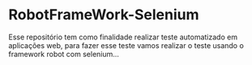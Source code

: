 # RobotFrameWork-Selenium
Esse repositório tem como finalidade realizar teste automatizado em aplicações web, para fazer esse teste  vamos realizar o teste usando o framework robot com selenium...
